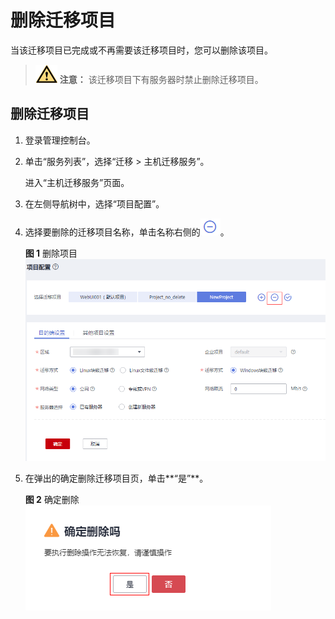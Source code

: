 # 删除迁移项目<a name="sms_03_0046"></a>

当该迁移项目已完成或不再需要该迁移项目时，您可以删除该项目。

>![](public_sys-resources/icon-caution.gif) **注意：** 
>该迁移项目下有服务器时禁止删除迁移项目。

## 删除迁移项目<a name="zh-cn_topic_0249618220_section1743410332117"></a>

1.  登录管理控制台。
2.  单击“服务列表”，选择“迁移 \> 主机迁移服务”。

    进入“主机迁移服务”页面。

3.  在左侧导航树中，选择“项目配置”。
4.  选择要删除的迁移项目名称，单击名称右侧的![](figures/删除项目.png)。

    **图 1**  删除项目<a name="zh-cn_topic_0249618220_fig20481426193815"></a>  
    ![](figures/删除项目-2.png "删除项目-2")

5.  在弹出的确定删除迁移项目页，单击**“是”**。

    **图 2**  确定删除<a name="zh-cn_topic_0249618220_fig1326630143918"></a>  
    ![](figures/确定删除-3.png "确定删除-3")



